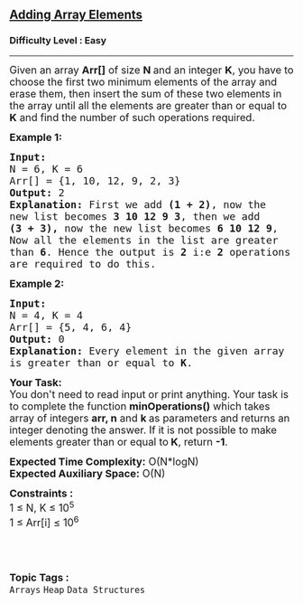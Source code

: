 <h2><a href="https://practice.geeksforgeeks.org/problems/adding-array-element4756/1?page=1&difficulty[]=0&status[]=unsolved&category[]=Arrays&category[]=Strings&sortBy=submissions">Adding Array Elements</a></h2><h3>Difficulty Level : Easy</h3><hr><div class="problems_problem_content__Xm_eO"><p><span style="font-size:18px">Given an array&nbsp;<strong>Arr[]</strong>&nbsp;of size <strong>N&nbsp;</strong>and an integer&nbsp;<strong>K</strong>, you have to choose the first two minimum elements of the array and erase them, then insert the sum of these two elements in the array&nbsp;until all the elements are greater than or equal to <strong>K</strong> and find the number of such&nbsp;operations&nbsp;required.</span></p>

<p><span style="font-size:18px"><strong>Example 1:</strong></span></p>

<pre><span style="font-size:18px"><strong>Input:
</strong>N = 6, K = 6 
Arr[] = {1, 10, 12, 9, 2, 3}
<strong>Output:</strong> 2
<strong>Explanation:</strong> First we add <strong>(1 + 2)</strong>, now the
new list becomes <strong>3 10 12 9 3</strong>, then we add
<strong>(3 + 3), </strong>now the new list becomes <strong>6 10 12 9</strong>,
Now all the elements in the list are greater
than <strong>6</strong>. Hence the output is <strong>2</strong> i:e <strong>2</strong> operations
are required to do this. 
</span></pre>

<p><span style="font-size:18px"><strong>Example 2:</strong></span></p>

<pre><span style="font-size:18px"><strong>Input:
</strong>N = 4, K = 4
Arr[] = {5, 4, 6, 4}
<strong>Output:</strong> 0
<strong>Explanation:</strong>&nbsp;Every element in the given array 
is greater than or equal to <strong>K</strong>.
</span></pre>

<p><span style="font-size:18px"><strong>Your Task:</strong><br>
You don't need to read input or print anything. Your task is to complete the function&nbsp;<strong>minOperations()</strong>&nbsp;which takes array of&nbsp;integers <strong>arr, n</strong>&nbsp;and&nbsp;<strong>k&nbsp;</strong>as parameters and returns an integer&nbsp;denoting the answer.&nbsp;If it is not possible to make elements greater than or equal to<strong> K</strong>, return&nbsp;<strong>-1</strong>.</span></p>

<p><span style="font-size:18px"><strong>Expected Time Complexity:</strong>&nbsp;O(N*logN)<br>
<strong>Expected Auxiliary Space:</strong>&nbsp;O(N)</span></p>

<p><span style="font-size:18px"><strong>Constraints :</strong><br>
1 ≤ N, K ≤ 10<sup>5</sup><br>
1 ≤ Arr[i] ≤ 10<sup>6</sup></span></p>

<p>&nbsp;</p>
</div><br><p><span style=font-size:18px><strong>Topic Tags : </strong><br><code>Arrays</code>&nbsp;<code>Heap</code>&nbsp;<code>Data Structures</code>&nbsp;